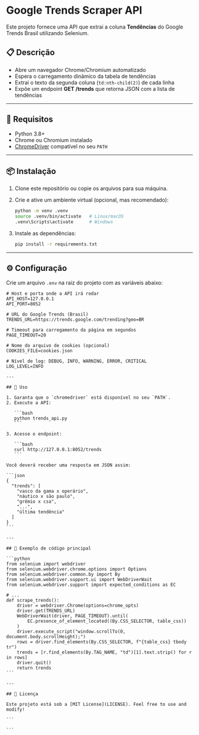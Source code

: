 # Google Trends Scraper API

Este projeto fornece uma API que extrai a coluna **Tendências** do Google Trends Brasil utilizando Selenium.

## 📋 Descrição

- Abre um navegador Chrome/Chromium automatizado
- Espera o carregamento dinâmico da tabela de tendências
- Extrai o texto da segunda coluna (`td:nth-child(2)`) de cada linha
- Expõe um endpoint **GET /trends** que retorna JSON com a lista de tendências

---

## 🔧 Requisitos

- Python 3.8+
- Chrome ou Chromium instalado
- [ChromeDriver](https://sites.google.com/chromium.org/driver/) compatível no seu `PATH`

---

## 📦 Instalação

1. Clone este repositório ou copie os arquivos para sua máquina.
2. Crie e ative um ambiente virtual (opcional, mas recomendado):

   ```bash
   python -m venv .venv
   source .venv/bin/activate   # Linux/macOS
   .venv\Scripts\activate      # Windows
   ```

3. Instale as dependências:

   ```bash
   pip install -r requirements.txt
   ```

---

## ⚙️ Configuração

Crie um arquivo `.env` na raiz do projeto com as variáveis abaixo:

````env
# Host e porta onde a API irá rodar
API_HOST=127.0.0.1
API_PORT=8052

# URL do Google Trends (Brasil)
TRENDS_URL=https://trends.google.com/trending?geo=BR

# Timeout para carregamento da página em segundos
PAGE_TIMEOUT=20

# Nome do arquivo de cookies (opcional)
COOKIES_FILE=cookies.json

# Nível de log: DEBUG, INFO, WARNING, ERROR, CRITICAL
LOG_LEVEL=INFO

---

## 🚀 Uso

1. Garanta que o `chromedriver` está disponível no seu `PATH`.
2. Execute a API:

   ```bash
   python trends_api.py
   ```

3. Acesse o endpoint:

   ```bash
   curl http://127.0.0.1:8052/trends
   ```

Você deverá receber uma resposta em JSON assim:

```json
{
  "trends": [
    "vasco da gama x operário",
    "náutico x são paulo",
    "grêmio x csa",
    "...",
    "última tendência"
  ]
}
```

---

## 📝 Exemplo de código principal

```python
from selenium import webdriver
from selenium.webdriver.chrome.options import Options
from selenium.webdriver.common.by import By
from selenium.webdriver.support.ui import WebDriverWait
from selenium.webdriver.support import expected_conditions as EC

# ...
def scrape_trends():
    driver = webdriver.Chrome(options=chrome_opts)
    driver.get(TRENDS_URL)
    WebDriverWait(driver, PAGE_TIMEOUT).until(
        EC.presence_of_element_located((By.CSS_SELECTOR, table_css))
    )
    driver.execute_script("window.scrollTo(0, document.body.scrollHeight);")
    rows = driver.find_elements(By.CSS_SELECTOR, f"{table_css} tbody tr")
    trends = [r.find_elements(By.TAG_NAME, "td")[1].text.strip() for r in rows]
    driver.quit()
    return trends
```

---

## 📄 Licença

Este projeto está sob a [MIT License](LICENSE). Feel free to use and modify!

```

```
````
